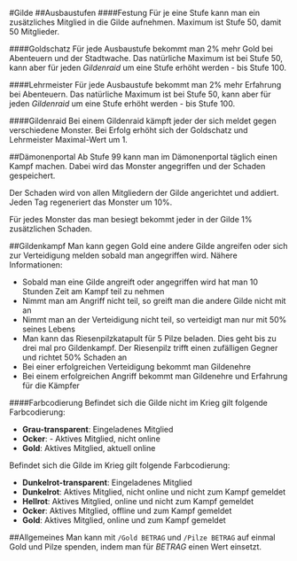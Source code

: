 #Gilde
##Ausbaustufen
####Festung
Für je eine Stufe kann man ein zusätzliches Mitglied in die Gilde aufnehmen. Maximum ist Stufe 50, damit 50 Mitglieder.

####Goldschatz
Für jede Ausbaustufe bekommt man 2% mehr Gold bei Abenteuern und der Stadtwache. Das natürliche Maximum ist bei Stufe 50, kann aber für jeden _Gildenraid_ um eine Stufe erhöht werden - bis Stufe 100.

####Lehrmeister
Für jede Ausbaustufe bekommt man 2% mehr Erfahrung bei Abenteuern. Das natürliche Maximum ist bei Stufe 50, kann aber für jeden _Gildenraid_ um eine Stufe erhöht werden - bis Stufe 100.

####Gildenraid
Bei einem Gildenraid kämpft jeder der sich meldet gegen verschiedene Monster. Bei Erfolg erhöht sich der Goldschatz und Lehrmeister Maximal-Wert um 1.

##Dämonenportal
Ab Stufe 99 kann man im Dämonenportal täglich einen Kampf machen. Dabei wird das Monster angegriffen und der Schaden gespeichert.

Der Schaden wird von allen Mitgliedern der Gilde angerichtet und addiert. Jeden Tag regeneriert das Monster um 10%.

Für jedes Monster das man besiegt bekommt jeder in der Gilde 1% zusätzlichen Schaden.

##Gildenkampf
Man kann gegen Gold eine andere Gilde angreifen oder sich zur Verteidigung melden sobald man angegriffen wird. Nähere Informationen:

- Sobald man eine Gilde angreift oder angegriffen wird hat man 10 Stunden Zeit am Kampf teil zu nehmen
- Nimmt man am Angriff nicht teil, so greift man die andere Gilde nicht mit an
- Nimmt man an der Verteidigung nicht teil, so verteidigt man nur mit 50% seines Lebens
- Man kann das Riesenpilzkatapult für 5 Pilze beladen. Dies geht bis zu drei mal pro Gildenkampf. Der Riesenpilz trifft einen zufälligen Gegner und richtet 50% Schaden an
- Bei einer erfolgreichen Verteidigung bekommt man Gildenehre
- Bei einem erfolgreichen Angriff bekommt man Gildenehre und Erfahrung für die Kämpfer

####Farbcodierung
Befindet sich die Gilde nicht im Krieg gilt folgende Farbcodierung:

- **Grau-transparent**: Eingeladenes Mitglied
- **Ocker**: - Aktives Mitglied, nicht online
- **Gold**: Aktives Mitglied, aktuell online

Befindet sich die Gilde im Krieg gilt folgende Farbcodierung:

- **Dunkelrot-transparent**: Eingeladenes Mitglied
- **Dunkelrot**: Aktives Mitglied, nicht online und nicht zum Kampf gemeldet
- **Hellrot**: Aktives Mitglied, online und nicht zum Kampf gemeldet
- **Ocker**: Aktives Mitglied, offline und zum Kampf gemeldet
- **Gold**: Aktives Mitglied, online und zum Kampf gemeldet

##Allgemeines
Man kann mit `/Gold BETRAG` und `/Pilze BETRAG` auf einmal Gold und Pilze spenden, indem man für _BETRAG_ einen Wert einsetzt. 
